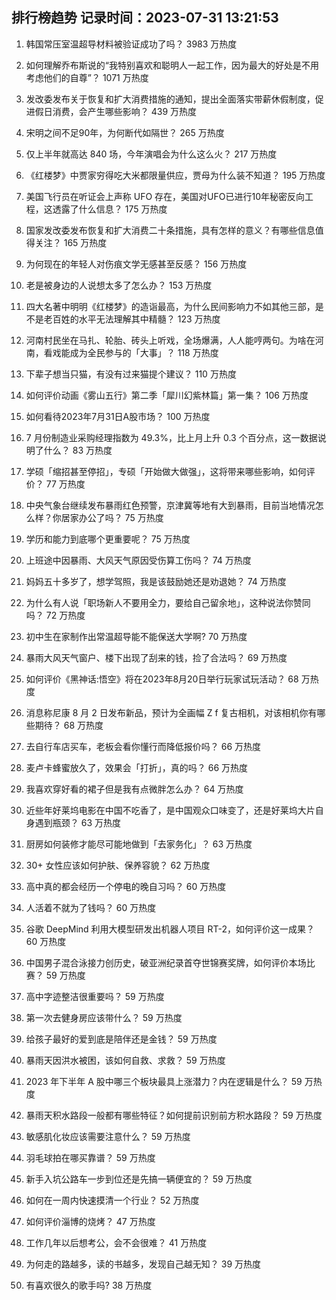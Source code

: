 
## 排行榜趋势 记录时间：2023-07-31 13:21:53
  
  1. 韩国常压室温超导材料被验证成功了吗？ 3983 万热度
    
  2. 如何理解乔布斯说的“我特别喜欢和聪明人一起工作，因为最大的好处是不用考虑他们的自尊”？ 1071 万热度
    
  3. 发改委发布关于恢复和扩大消费措施的通知，提出全面落实带薪休假制度，促进假日消费，会产生哪些影响？ 439 万热度
    
  4. 宋明之间不足90年，为何断代如隔世？ 265 万热度
    
  5. 仅上半年就高达 840 场，今年演唱会为什么这么火？ 217 万热度
    
  6. 《红楼梦》中贾家穷得吃大米都限量供应，贾母为什么装不知道？ 195 万热度
    
  7. 美国飞行员在听证会上声称 UFO 存在，美国对UFO已进行10年秘密反向工程，这透露了什么信息？ 175 万热度
    
  8. 国家发改委发布恢复和扩大消费二十条措施，具有怎样的意义？有哪些信息值得关注？ 165 万热度
    
  9. 为何现在的年轻人对伤痕文学无感甚至反感？ 156 万热度
    
  10. 老是被身边的人说想太多了怎么办？ 153 万热度
    
  11. 四大名著中明明《红楼梦》的造诣最高，为什么民间影响力不如其他三部，是不是老百姓的水平无法理解其中精髓？ 123 万热度
    
  12. 河南村民坐在马扎、轮胎、砖头上听戏，全场爆满，人人能哼两句。为啥在河南，看戏能成为全民参与的「大事」？ 118 万热度
    
  13. 下辈子想当只猫，有没有过来猫提个建议？ 110 万热度
    
  14. 如何评价动画《雾山五行》第二季「犀川幻紫林篇」第一集？ 106 万热度
    
  15. 如何看待2023年7月31日A股市场？ 100 万热度
    
  16. 7 月份制造业采购经理指数为 49.3%，比上月上升 0.3 个百分点，这一数据说明了什么？ 83 万热度
    
  17. 学硕「缩招甚至停招」，专硕「开始做大做强」，这将带来哪些影响，如何评价？ 77 万热度
    
  18. 中央气象台继续发布暴雨红色预警，京津冀等地有大到暴雨，目前当地情况怎么样？你居家办公了吗？ 75 万热度
    
  19. 学历和能力到底哪个更重要呢？ 75 万热度
    
  20. 上班途中因暴雨、大风天气原因受伤算工伤吗？ 74 万热度
    
  21. 妈妈五十多岁了，想学驾照，我是该鼓励她还是劝退她？ 74 万热度
    
  22. 为什么有人说「职场新人不要用全力，要给自己留余地」，这种说法你赞同吗？ 72 万热度
    
  23. 初中生在家制作出常温超导能不能保送大学啊? 70 万热度
    
  24. 暴雨大风天气窗户、楼下出现了刮来的钱，捡了合法吗？ 69 万热度
    
  25. 如何评价《黑神话:悟空》将在2023年8月20日举行玩家试玩活动？ 68 万热度
    
  26. 消息称尼康 8 月 2 日发布新品，预计为全画幅 Z f 复古相机，对该相机你有哪些期待？ 68 万热度
    
  27. 去自行车店买车，老板会看你懂行而降低报价吗？ 66 万热度
    
  28. 麦卢卡蜂蜜放久了，效果会「打折」，真的吗？ 66 万热度
    
  29. 我喜欢穿好看的裙子但是我有点微胖怎么办？ 64 万热度
    
  30. 近些年好莱坞电影在中国不吃香了，是中国观众口味变了，还是好莱坞大片自身遇到瓶颈？ 63 万热度
    
  31. 厨房如何装修才能尽可能地做到「去家务化」？ 63 万热度
    
  32. 30+ 女性应该如何护肤、保养容貌？ 62 万热度
    
  33. 高中真的都会经历一个停电的晚自习吗？ 60 万热度
    
  34. 人活着不就为了钱吗？ 60 万热度
    
  35. 谷歌 DeepMind 利用大模型研发出机器人项目 RT-2，如何评价这一成果？ 60 万热度
    
  36. 中国男子混合泳接力创历史，破亚洲纪录首夺世锦赛奖牌，如何评价本场比赛？ 59 万热度
    
  37. 高中字迹整洁很重要吗？ 59 万热度
    
  38. 第一次去健身房应该带什么？ 59 万热度
    
  39. 给孩子最好的爱到底是陪伴还是金钱？ 59 万热度
    
  40. 暴雨天因洪水被困，该如何自救、求救？ 59 万热度
    
  41. 2023 年下半年 A 股中哪三个板块最具上涨潜力？内在逻辑是什么？ 59 万热度
    
  42. 暴雨天积水路段一般都有哪些特征？如何提前识别前方积水路段？ 59 万热度
    
  43. 敏感肌化妆应该需要注意什么？ 59 万热度
    
  44. 羽毛球拍在哪买靠谱？ 59 万热度
    
  45. 新手入坑公路车一步到位还是先搞一辆便宜的？ 59 万热度
    
  46. 如何在一周内快速摸清一个行业？ 52 万热度
    
  47. 如何评价淄博的烧烤？ 47 万热度
    
  48. 工作几年以后想考公，会不会很难？ 41 万热度
    
  49. 为何走的路越多，读的书越多，发现自己越无知？ 39 万热度
    
  50. 有喜欢很久的歌手吗? 38 万热度
    